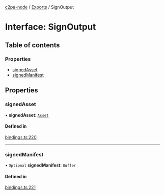 [c2pa-node](../README.md) / [Exports](../modules.md) / SignOutput

# Interface: SignOutput

## Table of contents

### Properties

- [signedAsset](SignOutput.md#signedasset)
- [signedManifest](SignOutput.md#signedmanifest)

## Properties

### signedAsset

• **signedAsset**: [`Asset`](../modules.md#asset)

#### Defined in

[bindings.ts:220](https://github.com/contentauth/c2pa-node/blob/a776a47/js-src/bindings.ts#L220)

___

### signedManifest

• `Optional` **signedManifest**: `Buffer`

#### Defined in

[bindings.ts:221](https://github.com/contentauth/c2pa-node/blob/a776a47/js-src/bindings.ts#L221)

